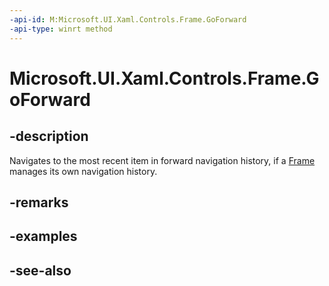 ```yaml
---
-api-id: M:Microsoft.UI.Xaml.Controls.Frame.GoForward
-api-type: winrt method
---
```


<!-- Method syntax
public void GoForward()
-->

# Microsoft.UI.Xaml.Controls.Frame.GoForward

## -description
Navigates to the most recent item in forward navigation history, if a [Frame](frame.md) manages its own navigation history.

## -remarks

## -examples

## -see-also
